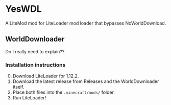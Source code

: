 # YesWDL
A LiteMod mod for LiteLoader mod loader that bypasses NoWorldDownload.

## WorldDownloader
Do I really need to explain??

### Installation instructions
0. Download LiteLoader for 1.12.2.
1. Download the latest release from Releases and the WorldDownloader itself.
2. Place both files into the `.minecraft/mods/` folder.
2. Run LiteLoader!